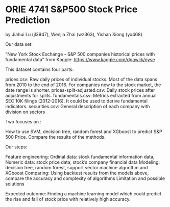 # ORIE 4741 S&P500 Stock Price Prediction
by Jiahui Lu (jl3947), Wenjia Zhai (wz363), Yishan Xiong (yx468)

Our data set:

“New York Stock Exchange - S&P 500 companies historical prices with fundamental data” from Kaggle: https://www.kaggle.com/dgawlik/nyse

This dataset contains four parts:

prices.csv: Raw daily prices of individual stocks. Most of the data spans from 2010 to the end of 2016. For companies new to the stock market, the date range is shorter.
prices-split-adjusted.csv: Daily stock prices after adjustments for splits.
fundamentals.csv: Metrics extracted from annual SEC 10K filings (2012-2016). It could be used to derive fundamental indicators.
securities.csv: General description of each company with division on sectors

Two focuses on : 

 How to use SVM, decision tree, random forest and XGboost to predict S&P 500 Price.
 Compare the results of the methods.

Our steps: 

Feature engineering: Ordinal data: stock fundamental information data, Numeric data: stock price data, stock’s company financial data
Modeling: decision tree, random forest, support vector machine algorithm and XGboost
Comparing: Using backtest results from the models above, compare the accuracy and complexity of algorithms 
Limitation and possible solutions

Expected outcome:
	Finding a machine learning model which could predict the rise and fall of stock price  with relatively high accuracy.

